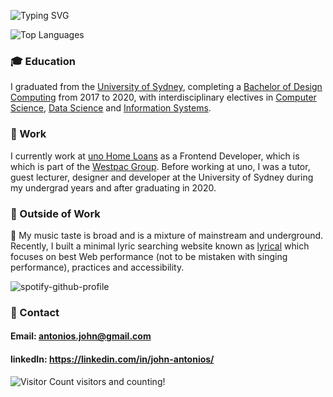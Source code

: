 ![Typing SVG](https://readme-typing-svg.herokuapp.com?font=Comic+Sans+MS&size=32&multiline=true&width=800&height=130&lines=Hi+there%2C+I'm+John+%F0%9F%98%84;I+have+something+important+to+tell+you...;Comic+Sans+is+the+best+font+%F0%9F%98%8E)

![Top Languages](https://github-readme-stats.vercel.app/api/top-langs/?username=JohnAntonios&theme=tokyonight&hide=html,css,scss&layout=compact&custom_title=I%20speak%20in&card_width=800&langs_count=10&hide_border=true)

### 🎓 Education  
I graduated from the [University of Sydney](https://www.sydney.edu.au/), completing a [Bachelor of Design Computing](https://www.sydney.edu.au/courses/courses/uc/bachelor-of-design-computing.html) from 2017 to 2020, with interdisciplinary electives in [Computer Science](https://www.sydney.edu.au/courses/subject-areas/major/computer-science3.html), [Data Science](https://www.sydney.edu.au/courses/subject-areas/major/data-science.html) and [Information Systems](https://www.sydney.edu.au/courses/subject-areas/major/information-systems2.html).

### 💼 Work 
I currently work at [uno Home Loans](https://unohomeloans.com.au) as a Frontend Developer, which is which is part of the [Westpac Group](https://www.westpac.com.au/about-westpac/westpac-group/). 
Before working at uno, I was a tutor, guest lecturer, designer and developer at the University of Sydney during my undergrad years and after graduating in 2020.

### 🏡 Outside of Work
🎵 My music taste is broad and is a mixture of mainstream and underground. Recently, I built a minimal lyric searching website known as [lyrical](https://lyrical-web.netlify.app/) which focuses on best Web performance (not to be mistaken with singing performance), practices and accessibility.

![spotify-github-profile](https://spotify-github-profile.vercel.app/api/view?uid=3ov25egwp5ye51ffcadi9zqol&cover_image=true&theme=default)

### 📲 Contact 
#### Email: antonios.john@gmail.com
#### linkedIn: https://linkedin.com/in/john-antonios/

![Visitor Count](https://profile-counter.glitch.me/JohnAntonios/count.svg) visitors and counting!
